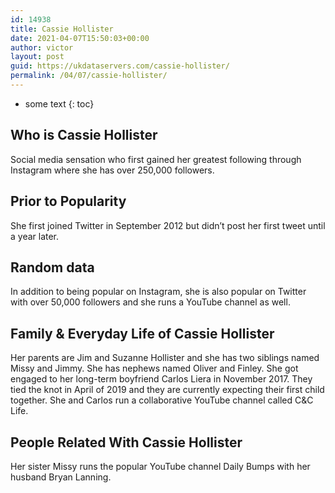 ```yaml
---
id: 14938
title: Cassie Hollister
date: 2021-04-07T15:50:03+00:00
author: victor
layout: post
guid: https://ukdataservers.com/cassie-hollister/
permalink: /04/07/cassie-hollister/
---
```


* some text
{: toc}


## Who is Cassie Hollister



Social media sensation who first gained her greatest following through Instagram where she has over 250,000 followers. 

                
                
                
## Prior to Popularity



She first joined Twitter in September 2012 but didn&#8217;t post her first tweet until a year later. 

                
                
                
## Random data



In addition to being popular on Instagram, she is also popular on Twitter with over 50,000 followers and she runs a YouTube channel as well. 

                
                
                
## Family & Everyday Life of Cassie Hollister



Her parents are Jim and Suzanne Hollister and she has two siblings named Missy and Jimmy. She has nephews named Oliver and Finley. She got engaged to her long-term boyfriend Carlos Liera in November 2017. They tied the knot in April of 2019 and they are currently expecting their first child together. She and Carlos run a collaborative YouTube channel called C&C Life.

                
                
                
## People Related With Cassie Hollister



Her sister Missy runs the popular YouTube channel Daily Bumps with her husband Bryan Lanning. 

                
              
            
          
          
          